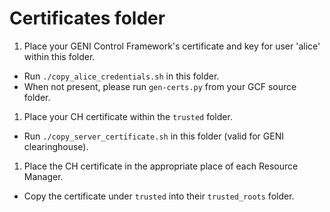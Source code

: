 Certificates folder
===================

1. Place your GENI Control Framework's certificate and key for user 'alice' within this folder.
  * Run `./copy_alice_credentials.sh` in this folder.
  * When not present, please run `gen-certs.py` from your GCF source folder.

1. Place your CH certificate within the `trusted` folder.
  * Run `./copy_server_certificate.sh` in this folder (valid for GENI clearinghouse).

1. Place the CH certificate in the appropriate place of each Resource Manager.
  * Copy the certificate under `trusted` into their `trusted_roots` folder.
